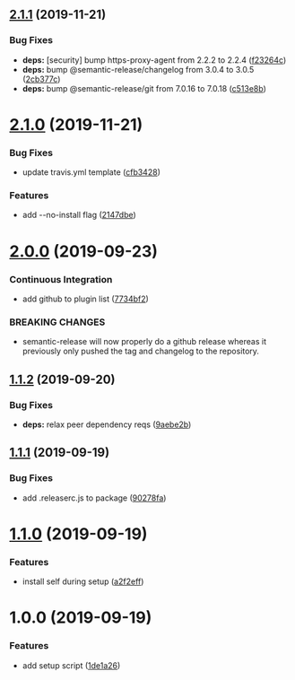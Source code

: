 ## [2.1.1](https://github.com/eliasnorrby/semantic-release-config/compare/v2.1.0...v2.1.1) (2019-11-21)


### Bug Fixes

* **deps:** [security] bump https-proxy-agent from 2.2.2 to 2.2.4 ([f23264c](https://github.com/eliasnorrby/semantic-release-config/commit/f23264c))
* **deps:** bump @semantic-release/changelog from 3.0.4 to 3.0.5 ([2cb377c](https://github.com/eliasnorrby/semantic-release-config/commit/2cb377c))
* **deps:** bump @semantic-release/git from 7.0.16 to 7.0.18 ([c513e8b](https://github.com/eliasnorrby/semantic-release-config/commit/c513e8b))

# [2.1.0](https://github.com/eliasnorrby/semantic-release-config/compare/v2.0.0...v2.1.0) (2019-11-21)


### Bug Fixes

* update travis.yml template ([cfb3428](https://github.com/eliasnorrby/semantic-release-config/commit/cfb3428))


### Features

* add --no-install flag ([2147dbe](https://github.com/eliasnorrby/semantic-release-config/commit/2147dbe))

# [2.0.0](https://github.com/eliasnorrby/semantic-release-config/compare/v1.1.2...v2.0.0) (2019-09-23)


### Continuous Integration

* add github to plugin list ([7734bf2](https://github.com/eliasnorrby/semantic-release-config/commit/7734bf2))


### BREAKING CHANGES

* semantic-release will now properly do a github release
whereas it previously only pushed the tag and changelog to the
repository.

## [1.1.2](https://github.com/eliasnorrby/semantic-release-config/compare/v1.1.1...v1.1.2) (2019-09-20)


### Bug Fixes

* **deps:** relax peer dependency reqs ([9aebe2b](https://github.com/eliasnorrby/semantic-release-config/commit/9aebe2b))

## [1.1.1](https://github.com/eliasnorrby/semantic-release-config/compare/v1.1.0...v1.1.1) (2019-09-19)


### Bug Fixes

* add .releaserc.js to package ([90278fa](https://github.com/eliasnorrby/semantic-release-config/commit/90278fa))

# [1.1.0](https://github.com/eliasnorrby/semantic-release-config/compare/v1.0.0...v1.1.0) (2019-09-19)


### Features

* install self during setup ([a2f2eff](https://github.com/eliasnorrby/semantic-release-config/commit/a2f2eff))

# 1.0.0 (2019-09-19)


### Features

* add setup script ([1de1a26](https://github.com/eliasnorrby/semantic-release-config/commit/1de1a26))
